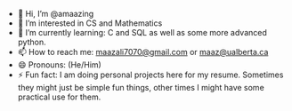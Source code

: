 - 👋 Hi, I’m @amaazing
- 👀 I’m interested in CS and Mathematics
- 🌱 I’m currently learning: C and SQL as well as some more advanced python.
- 📫 How to reach me: maazali7070@gmail.com or maaz@ualberta.ca
- 😄 Pronouns: (He/Him)
- ⚡ Fun fact: I am doing personal projects here for my resume. Sometimes they might just be simple fun things, other times I might have some practical use for them.

<!---
amaazing/amaazing is a ✨ special ✨ repository because its `README.md` (this file) appears on your GitHub profile.
You can click the Preview link to take a look at your changes.
--->
